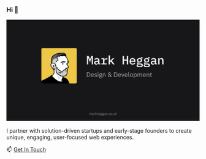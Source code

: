 ### Hi 👋

[![Mark Heggan Profile Banner](og_default.webp 'markheggan.co.uk')](https://markheggan.co.uk/)

I partner with solution-driven startups and early-stage founders to create unique, engaging, user-focused web experiences.

📫 [Get In Touch](https://markheggan.co.uk)